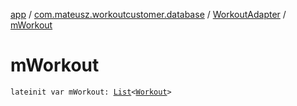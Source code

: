 [app](../../index.md) / [com.mateusz.workoutcustomer.database](../index.md) / [WorkoutAdapter](index.md) / [mWorkout](./m-workout.md)

# mWorkout

`lateinit var mWorkout: `[`List`](https://kotlinlang.org/api/latest/jvm/stdlib/kotlin.collections/-list/index.html)`<`[`Workout`](../-workout/index.md)`>`